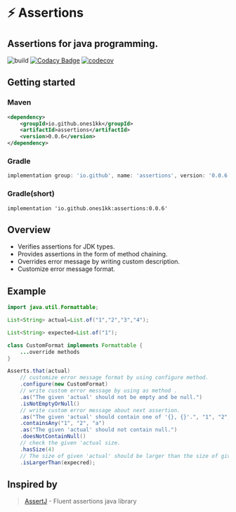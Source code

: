 # ⚡️ Assertions

## Assertions for java programming.

![build](https://github.com/ones1kk/assertions/actions/workflows/build.yml/badge.svg)
[![Codacy Badge](https://app.codacy.com/project/badge/Grade/f78d2672bc9e4c9cb77eadfa4bd4f59f)](https://www.codacy.com/gh/ones1kk/assertions/dashboard?utm_source=github.com&amp;utm_medium=referral&amp;utm_content=ones1kk/assertions&amp;utm_campaign=Badge_Grade)
[![codecov](https://codecov.io/gh/ones1kk/assertions/branch/master/graph/badge.svg?token=IL6PDN0HUS)](https://codecov.io/gh/ones1kk/assertions)

## Getting started

### Maven

```xml
<dependency>
    <groupId>io.github.ones1kk</groupId>
    <artifactId>assertions</artifactId>
    <version>0.0.6</version>
</dependency>
```

### Gradle

```groovy
implementation group: 'io.github', name: 'assertions', version: '0.0.6'
```

### Gradle(short)

```groovy(short)
implementation 'io.github.ones1kk:assertions:0.0.6'
```
## Overview

* Verifies assertions for JDK types.
* Provides assertions in the form of method chaining.
* Overrides error message by writing custom description.
* Customize error message format.

## Example

```java
import java.util.Formattable;

List<String> actual=List.of("1","2","3","4");

List<String> expected=List.of("1");

class CustomFormat implements Formattable {
    ...override methods
}

Asserts.that(actual)
    // customize error message format by using configure method.
    .configure(new CustomFormat)
    // write custom error message by using as method .
    .as("The given 'actual' should not be empty and be null.")
    .isNotEmptyOrNull()
    // write custom error message about next assertion.
    .as("The given 'actual' should contain one of '{}, {}'.", "1", "2", "a")
    .containsAny("1", "2", "a")
    .as("The given 'actual' should not contain null.")
    .doesNotContainNull()
    // check the given 'actual size.
    .hasSize(4)
    // The size of given 'actual' should be larger than the size of given 'expected'.
    .isLargerThan(expecred);

```

## Inspired by

>  [AssertJ] - Fluent assertions java library 


[AssertJ]: https://assertj.github.io/doc/